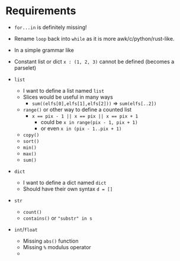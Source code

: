 # Requirements

- `for...in` is definitely missing!
- Rename `loop` back into `while` as it is more awk/c/python/rust-like.
- In a simple grammar like



- Constant list or dict `x : (1, 2, 3)` cannot be defined (becomes a parselet)
- `list`
  - I want to define a list named `list`
  - Slices would be useful in many ways
    - `sum((elfs[0],elfs[1],elfs[2]))` => `sum(elfs[..2])`
  - `range()` or other way to define a counted list
    - `x == pix - 1 || x == pix || x == pix + 1`
      - could be `x in range(pix - 1, pix + 1)`
      - or even `x in (pix - 1..pix + 1)`
  - `copy()`
  - `sort()`
  - `min()`
  - `max()`
  - `sum()`
- `dict`
  - I want to define a dict named `dict`
  - Should have their own syntax `d = []`
- `str`
  - `count()`
  - `contains()` or `"substr" in s`
- `int`/`float`
  - Missing `abs()` function
  - Missing `%` modulus operator
  -
